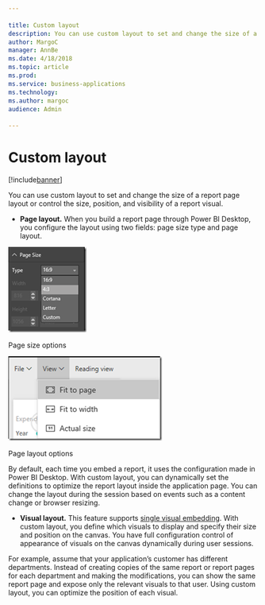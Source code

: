 ```yaml
---

title: Custom layout
description: You can use custom layout to set and change the size of a report page layout or control the size, position, and visibility of a report visual.
author: MargoC
manager: AnnBe
ms.date: 4/18/2018
ms.topic: article
ms.prod: 
ms.service: business-applications
ms.technology: 
ms.author: margoc
audience: Admin

---
```

#  Custom layout




[!include[banner](../../includes/banner.md)]

You can use custom layout to set and change the size of a report page layout or
control the size, position, and visibility of a report visual.

-   **Page layout.** When you build a report page through Power BI Desktop, you
    configure the layout using two fields: page size type and page layout.

![A screenshot of a menu allowing a user to adjust page size](media/custom-layout-1.png "A screenshot of a menu allowing a user to adjust page size")

Page size options

![A screenshot of a menu allowing a user to adjust page layout ](media/custom-layout-2.png "A screenshot of a menu allowing a user to adjust page layout ")
<!-- Picture 21 -->


Page layout options

By default, each time you embed a report, it uses the configuration made in
Power BI Desktop. With custom layout, you can dynamically set the definitions to
optimize the report layout inside the application page. You can change the
layout during the session based on events such as a content change or browser
resizing.

-   **Visual layout.** This feature supports [single visual
    embedding](single-visual-embedding.md). With custom layout, you define which
    visuals to display and specify their size and position on the canvas. You
    have full configuration control of appearance of visuals on the canvas
    dynamically during user sessions.

For example, assume that your application’s customer has different departments.
Instead of creating copies of the same report or report pages for each
department and making the modifications, you can show the same report page and
expose only the relevant visuals to that user. Using custom layout, you can
optimize the position of each visual.
